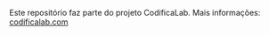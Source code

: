 Este repositório faz parte do projeto CodificaLab. Mais informações: [codificalab.com](https://codificalab.com/)

